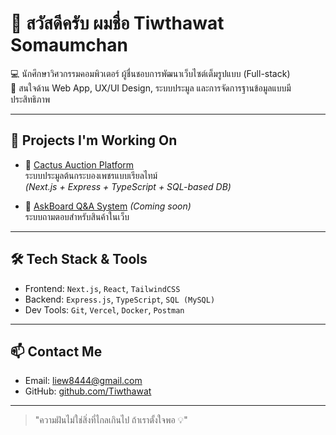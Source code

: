 # 👋 สวัสดีครับ ผมชื่อ Tiwthawat Somaumchan

💻 นักศึกษาวิศวกรรมคอมพิวเตอร์ ผู้ชื่นชอบการพัฒนาเว็บไซต์เต็มรูปแบบ (Full-stack)  
🌱 สนใจด้าน Web App, UX/UI Design, ระบบประมูล และการจัดการฐานข้อมูลแบบมีประสิทธิภาพ

---

## 🚀 Projects I'm Working On

- 🌵 [Cactus Auction Platform](https://github.com/Tiwthawat/project_cactus_final)  
  ระบบประมูลต้นกระบองเพชรแบบเรียลไทม์  
  *(Next.js + Express + TypeScript + SQL-based DB)*

- 💬 [AskBoard Q&A System](https://github.com/Tiwthawat/askboard) *(Coming soon)*  
  ระบบถามตอบสำหรับสินค้าในเว็บ

---

## 🛠️ Tech Stack & Tools

- Frontend: `Next.js`, `React`, `TailwindCSS`
- Backend: `Express.js`, `TypeScript`, `SQL (MySQL)`
- Dev Tools: `Git`, `Vercel`, `Docker`, `Postman`
---

## 📫 Contact Me

- Email: liew8444@gmail.com
- GitHub: [github.com/Tiwthawat](https://github.com/Tiwthawat)

---

> "ความฝันไม่ใช่สิ่งที่ไกลเกินไป ถ้าเราตั้งใจพอ 💡"
